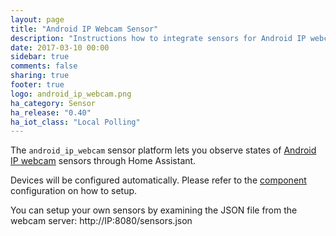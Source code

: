 ```yaml
---
layout: page
title: "Android IP Webcam Sensor"
description: "Instructions how to integrate sensors for Android IP webcam within Home Assistant."
date: 2017-03-10 00:00
sidebar: true
comments: false
sharing: true
footer: true
logo: android_ip_webcam.png
ha_category: Sensor
ha_release: "0.40"
ha_iot_class: "Local Polling"
---
```



The `android_ip_webcam` sensor platform lets you observe states of [Android IP webcam](https://play.google.com/store/apps/details?id=com.pas.webcam) sensors through Home Assistant.

Devices will be configured automatically. Please refer to the [component](/components/android_ip_webcam/) configuration on how to setup.

You can setup your own sensors by examining the JSON file from the webcam server: http://IP:8080/sensors.json
